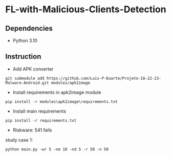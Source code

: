 # FL-with-Malicious-Clients-Detection
## Dependencies
- Python 3.10

## Instruction

- Add APK converter

`git submodule add https://github.com/Luis-P-Duarte/Projeto-IA-22-23-Malware-Android.git modules/apk2image`

- Install requirements in apk2image module

`pip install -r modules\apk2image\requirements.txt`

- Install main requirements 

`pip install -r requirements.txt`

- Riskware: 541 fails

study case 1:

`python main.py -wr 5 -nm 10 -nd 5 -r 50 -n 50`

